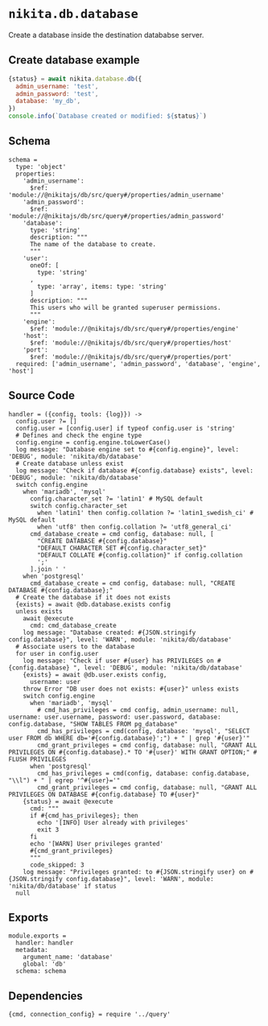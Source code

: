 
# `nikita.db.database`

Create a database inside the destination datababse server.

## Create database example

```js
{status} = await nikita.database.db({
  admin_username: 'test',
  admin_password: 'test',
  database: 'my_db',
})
console.info(`Database created or modified: ${status}`)
```

## Schema

    schema =
      type: 'object'
      properties:
        'admin_username':
          $ref: 'module://@nikitajs/db/src/query#/properties/admin_username'
        'admin_password':
          $ref: 'module://@nikitajs/db/src/query#/properties/admin_password'
        'database':
          type: 'string'
          description: """
          The name of the database to create.
          """
        'user':
          oneOf: [
            type: 'string'
          ,
            type: 'array', items: type: 'string'
          ]
          description: """
          This users who will be granted superuser permissions.
          """
        'engine':
          $ref: 'module://@nikitajs/db/src/query#/properties/engine'
        'host':
          $ref: 'module://@nikitajs/db/src/query#/properties/host'
        'port':
          $ref: 'module://@nikitajs/db/src/query#/properties/port'
      required: ['admin_username', 'admin_password', 'database', 'engine', 'host']

## Source Code

    handler = ({config, tools: {log}}) ->
      config.user ?= []
      config.user = [config.user] if typeof config.user is 'string'
      # Defines and check the engine type
      config.engine = config.engine.toLowerCase()
      log message: "Database engine set to #{config.engine}", level: 'DEBUG', module: 'nikita/db/database'
      # Create database unless exist
      log message: "Check if database #{config.database} exists", level: 'DEBUG', module: 'nikita/db/database'
      switch config.engine
        when 'mariadb', 'mysql'
          config.character_set ?= 'latin1' # MySQL default
          switch config.character_set
            when 'latin1' then config.collation ?= 'latin1_swedish_ci' # MySQL default
            when 'utf8' then config.collation ?= 'utf8_general_ci'
          cmd_database_create = cmd config, database: null, [
            "CREATE DATABASE #{config.database}"
            "DEFAULT CHARACTER SET #{config.character_set}"
            "DEFAULT COLLATE #{config.collation}" if config.collation
            ';'
          ].join ' '
        when 'postgresql'
          cmd_database_create = cmd config, database: null, "CREATE DATABASE #{config.database};"
      # Create the database if it does not exists
      {exists} = await @db.database.exists config
      unless exists
        await @execute
          cmd: cmd_database_create
        log message: "Database created: #{JSON.stringify config.database}", level: 'WARN', module: 'nikita/db/database'
      # Associate users to the database
      for user in config.user
        log message: "Check if user #{user} has PRIVILEGES on #{config.database} ", level: 'DEBUG', module: 'nikita/db/database'
        {exists} = await @db.user.exists config,
          username: user
        throw Error "DB user does not exists: #{user}" unless exists
        switch config.engine
          when 'mariadb', 'mysql'
            # cmd_has_privileges = cmd config, admin_username: null, username: user.username, password: user.password, database: config.database, "SHOW TABLES FROM pg_database"
            cmd_has_privileges = cmd(config, database: 'mysql', "SELECT user FROM db WHERE db='#{config.database}';") + " | grep '#{user}'"
            cmd_grant_privileges = cmd config, database: null, "GRANT ALL PRIVILEGES ON #{config.database}.* TO '#{user}' WITH GRANT OPTION;" # FLUSH PRIVILEGES
          when 'postgresql'
            cmd_has_privileges = cmd(config, database: config.database, "\\l") + " | egrep '^#{user}='"
            cmd_grant_privileges = cmd config, database: null, "GRANT ALL PRIVILEGES ON DATABASE #{config.database} TO #{user}"
        {status} = await @execute
          cmd: """
          if #{cmd_has_privileges}; then
            echo '[INFO] User already with privileges'
            exit 3
          fi
          echo '[WARN] User privileges granted'
          #{cmd_grant_privileges}
          """
          code_skipped: 3
        log message: "Privileges granted: to #{JSON.stringify user} on #{JSON.stringify config.database}", level: 'WARN', module: 'nikita/db/database' if status
      null

## Exports

    module.exports =
      handler: handler
      metadata:
        argument_name: 'database'
        global: 'db'
      schema: schema

## Dependencies

    {cmd, connection_config} = require '../query'
